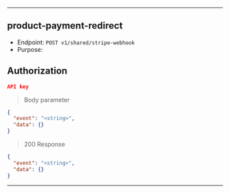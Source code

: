
----------------------------------------------------------------------------------
## product-payment-redirect
* Endpoint: `POST v1/shared/stripe-webhook`
* Purpose: 

## Authorization

```json
API key
```

> Body parameter
```json
{
  "event": "<string>",
  "data": {}
}
```

> 200 Response

```json
{
  "event": "<string>",
  "data": {}
}
```
-----------------------------------------------------------------------------
